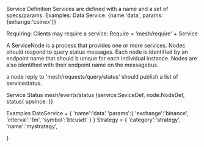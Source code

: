 Service Definition
Services are defined with a name and a set of specs/params.
Examples:
Data Service: {name:'data', params:{exhange:'coinex'}}

Requiring:
Clients may require a service:
Require = 'mesh/require' + Service

A ServiceNode is a process that provides one or more services. Nodes should respond to query status messages. Each node
is identified by an endpoint name that should b unique for each individual instance.
Nodes are also identified with their endpoint name on the messagebus.

a node reply to 'mesh/requests/query/status' should publish a list of servicestatus.

Service Status
mesh/events/status
{service:SeviceDef, node:NodeDef, status{
upsince:
}}

Examples
DataService = {
'name':'data'
'params':{
'exchange':'binance',
'interval':'1m',
'symbol':'btcusdt'
}
}
Strategy = {
'category':'strategy',
'name':'mystrategy',

}
